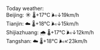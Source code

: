 Today weather:  
Beijing: ☀️ 🌡️+17°C 🌬️↓19km/h  
Tianjin: ☁️ 🌡️+18°C 🌬️↓15km/h  
Shijiazhuang: 🌧 🌡️+17°C 🌬️↓12km/h  
Tangshan: ☁️ 🌡️+18°C 🌬️↙23km/h  
